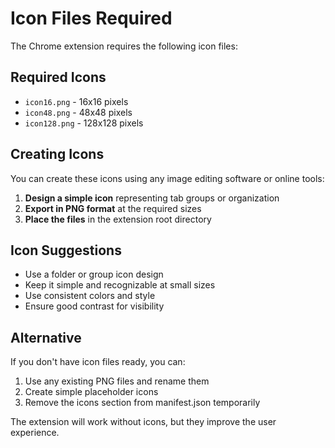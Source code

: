 # Icon Files Required

The Chrome extension requires the following icon files:

## Required Icons

- `icon16.png` - 16x16 pixels
- `icon48.png` - 48x48 pixels  
- `icon128.png` - 128x128 pixels

## Creating Icons

You can create these icons using any image editing software or online tools:

1. **Design a simple icon** representing tab groups or organization
2. **Export in PNG format** at the required sizes
3. **Place the files** in the extension root directory

## Icon Suggestions

- Use a folder or group icon design
- Keep it simple and recognizable at small sizes
- Use consistent colors and style
- Ensure good contrast for visibility

## Alternative

If you don't have icon files ready, you can:
1. Use any existing PNG files and rename them
2. Create simple placeholder icons
3. Remove the icons section from manifest.json temporarily

The extension will work without icons, but they improve the user experience. 